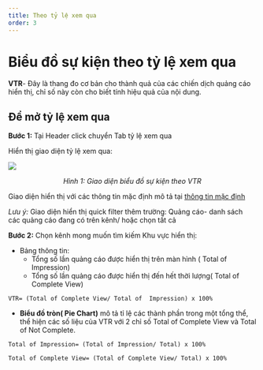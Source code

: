 ```yaml
---
title: Theo tỷ lệ xem qua
order: 3
---
```


# Biểu đồ sự kiện theo tỷ lệ xem qua
**VTR**- Đây là thang đo cơ bản cho thành quả của các chiến dịch quảng cáo hiển thị, chỉ số này còn cho biết tính hiệu quả của nội dung.

## Để mở tỷ lệ xem qua
**Bước 1:** Tại Header click chuyển Tab tỷ lệ xem qua

Hiển thị giao diện tỷ lệ xem qua:

![](/11-image/event-chart-by-vtr.png)

<center>

*Hình 1: Giao diện biểu đồ sự kiện theo VTR*

</center>

Giao diện hiển thị với các thông tin mặc định mô tả tại [thông tin mặc định](../2-open-statistic)

*Lưu ý:* Giao diện hiển thị quick filter thêm trường: Quảng cáo- danh sách các quảng cáo đang có trên kênh/ hoặc chọn tất cả

**Bước 2:** Chọn kênh mong muốn tìm kiếm Khu vực hiển thị:
* Bảng thông tin:
    * Tổng số lần quảng cáo được hiển thị trên màn hình ( Total of Impression)
    * Tổng số lần quảng cáo được hiển thị đến hết thời lượng( Total of Complete View)

``` 
VTR= (Total of Complete View/ Total of  Impression) x 100%
```

* **Biểu đồ tròn( Pie Chart)** mô tả tỉ lệ các thành phần trong một tổng thể, thể hiện các số liệu của VTR với 2 chỉ số Total of Complete View và Total of Not Complete.

```
Total of Impression= (Total of Impression/ Total) x 100%
```

```
Total of Complete View= (Total of Complete View/ Total) x 100%
```

 